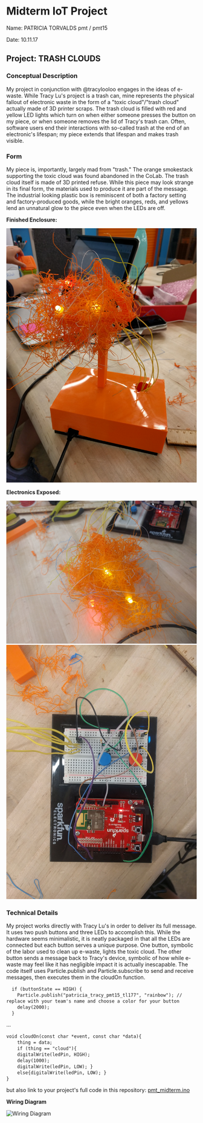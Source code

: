 # Midterm IoT Project

Name:  PATRICIA TORVALDS pmt / pmt15

Date: 10.11.17

## Project: TRASH CLOUDS

### Conceptual Description

My project in conjunction with @tracylooloo engages in the ideas of e-waste. While Tracy Lu's project is a trash can, mine represents the physical fallout of electronic waste in the form of a "toxic cloud"/"trash cloud" actually made of 3D printer scraps. The trash cloud is filled with red and yellow LED lights which turn on when either someone presses the button on my piece, or when someone removes the lid of Tracy's trash can. Often, software users end their interactions with so-called trash at the end of an electronic's lifespan; my piece extends that lifespan and makes trash visible.
### Form

My piece is, importantly, largely mad from "trash." The orange smokestack supporting the toxic cloud was found abandoned in the CoLab. The trash cloud itself is made of 3D printed refuse. While this piece may look strange in its final form, the materials used to produce it are part of the message. The industrial looking plastic box is reminiscent of both a factory setting and factory-produced goods, while the bright oranges, reds, and yellows lend an unnatural glow to the piece even when the LEDs are off.

**Finished Enclosure:**

![Finished Enclosure](IMG_20171011_234407.jpg)

**Electronics Exposed:**

![Enclosure with electronics exposed](IMG_20171011_233514.jpg)
![Enclosure with electronics exposed2](IMG_20171011_233459.jpg)


### Technical Details
My project works directly with Tracy Lu's in order to deliver its full message. It uses two push buttons and three LEDs to accomplish this. While the hardware seems minimalistic, it is neatly packaged in that all the LEDs are connected but each button serves a unique purpose. One button, symbolic of the labor used to clean up e-waste, lights the toxic cloud. The other button sends a message back to Tracy's device, symbolic of how while e-waste may feel like it has negligible impact it is actually inescapable.
The code itself uses Particle.publish and Particle.subscribe to send and receive messages, then executes them in the cloudOn function.
```
  if (buttonState == HIGH) {
    Particle.publish("patricia_tracy_pmt15_tl177", "rainbow"); // replace with your team's name and choose a color for your button
    delay(2000);
  }
```
...

```
void cloudOn(const char *event, const char *data){
    thing = data;
    if (thing == "cloud"){
    digitalWrite(ledPin, HIGH);
    delay(1000);
    digitalWrite(ledPin, LOW); }
    else{digitalWrite(ledPin, LOW); }
}
```

but also link to your project's full code in this repository:  [pmt_midterm.ino](pmt_midterm.ino)

**Wiring Diagram**

![Wiring Diagram](WiringDiagram.png)
